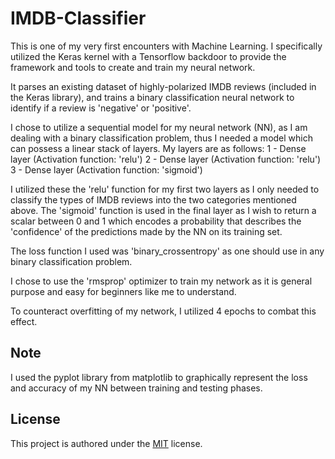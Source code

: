 # IMDB-Classifier
This is one of my very first encounters with Machine Learning. I specifically utilized the Keras kernel with a Tensorflow backdoor to provide the framework and tools to create and train my neural network. 

It parses an existing dataset of highly-polarized IMDB reviews (included in the Keras library), and trains a binary classification neural network to identify if a review is 'negative' or 'positive'. 

I chose to utilize a sequential model for my neural network (NN), as I am dealing with a binary classification problem, thus I needed a model which can possess a linear stack of layers. 
My layers are as follows: 
1 - Dense layer (Activation function: 'relu')
2 - Dense layer (Activation function: 'relu')
3 - Dense layer (Activation function: 'sigmoid')

I utilized these the 'relu' function for my first two layers as I only needed to classify the types of IMDB reviews into the two categories mentioned above. The 'sigmoid' function is used in the final layer as I wish to return a scalar between 0 and 1 which encodes a probability that describes the 'confidence' of the predictions made by the NN on its training set.

The loss function I used was 'binary_crossentropy' as one should use in any binary classification problem.

I chose to use the 'rmsprop' optimizer to train my network as it is general purpose and easy for beginners like me to understand.

To counteract overfitting of my network, I utilized 4 epochs to combat this effect. 

## Note
I used the pyplot library from matplotlib to graphically represent the loss and accuracy of my NN between training and testing phases.

## License
This project is authored under the [MIT](https://choosealicense.com/licenses/mit/) license.
